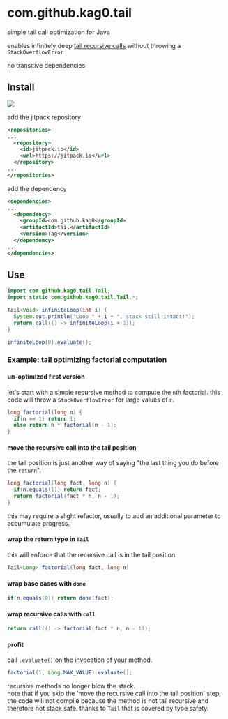# com.github.kag0.tail

simple tail call optimization for Java

enables infinitely deep [tail recursive calls](https://en.wikipedia.org/wiki/Tail_call) without throwing a `StackOverflowError` 

no transitive dependencies

## Install
[![](https://jitpack.io/v/kag0/tail.svg)](https://jitpack.io/#kag0/tail)

add the jitpack repository
```xml
<repositories>
...
  <repository>
    <id>jitpack.io</id>
    <url>https://jitpack.io</url>
  </repository>
...
</repositories>
```
add the dependency
```xml
<dependencies>
...
  <dependency>
    <groupId>com.github.kag0</groupId>
    <artifactId>tail</artifactId>
    <version>Tag</version>
  </dependency>
...
</dependencies>
```

## Use

```java
import com.github.kag0.tail.Tail;
import static com.github.kag0.tail.Tail.*;

Tail<Void> infiniteLoop(int i) {
  System.out.println("Loop " + i + ", stack still intact!");
  return call(() -> infiniteLoop(i + 1));
}

infiniteLoop(0).evaluate();
```

### Example: tail optimizing factorial computation

#### un-optimized first version

let's start with a simple recursive method to compute the `n`th factorial. 
this code will throw a `StackOverflowError` for large values of `n`.

```java
long factorial(long n) {
  if(n == 1) return 1;
  else return n * factorial(n - 1);
}
```

#### move the recursive call into the tail position

the tail position is just another way of saying 
"the last thing you do before the `return`".

```java
long factorial(long fact, long n) {
  if(n.equals(1)) return fact;
  return factorial(fact * n, n - 1);
}
```

this may require a slight refactor, 
usually to add an additional parameter to accumulate progress.

#### wrap the return type in `Tail`

this will enforce that the recursive call is in the tail position.

```java
Tail<Long> factorial(long fact, long n)
```

#### wrap base cases with `done`

```java
if(n.equals(0)) return done(fact);
```

#### wrap recursive calls with `call`

```java
return call(() -> factorial(fact * n, n - 1));
```

#### profit

call `.evaluate()` on the invocation of your method.

```java
factorial(1, Long.MAX_VALUE).evaluate();
```

recursive methods no longer blow the stack.  
note that if you skip the 'move the recursive call into the tail position' 
step, the code will not compile because the method is not tail recursive 
and therefore not stack safe. thanks to `Tail` that is covered by type safety.
